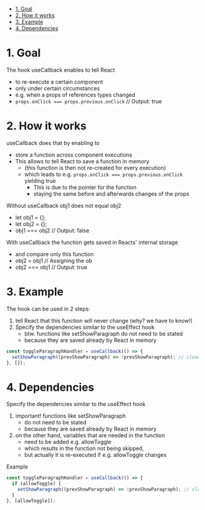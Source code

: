 - [1. Goal](#1-goal)
- [2. How it works](#2-how-it-works)
- [3. Example](#3-example)
- [4. Dependencies](#4-dependencies)

# 1. Goal

The hook useCallback enables to tell React

- to re-execute a certain component
- only under certain circumstances
- e.g. when a props of references types changed
- `props.onClick === props.previous.onClick` // Output: true

# 2. How it works

useCallback does that by enabling to

- store a function across component executions
- This allows to tell React to save a function in memory
  - (this function is then not re-created for every execution)
  - which leads to e.g. `props.onClick === props.previous.onClick` yielding true
    - This is due to the pointer for the function
    - staying the same before and afterwards changes of the props

Without useCallback obj1 does not equal obj2

- let obj1 = {};
- let obj2 = {};
- obj1 === obj2 // Output: false

With useCallback the function gets saved in Reacts' internal storage

- and compare only this function
- obj2 = obj1 // Assigning the ob
- obj2 === obj1 // Output: true

# 3. Example

The hook can be used in 2 steps:

1. tell React that this function will never change (why? we have to know!)
2. Specify the dependencies similar to the useEffect hook
   - btw. functions like setShowParagraph do not need to be stated
   - because they are saved already by React in memory

```javascript
const toggleParagraphHandler = useCallback(() => {
  setShowParagraph((prevShowParagraph) => !prevShowParagraph); // cleaner way to use prevState
}, []);
```

# 4. Dependencies

Specify the dependencies similar to the useEffect hook

1. important! functions like setShowParagraph
   - do not need to be stated
   - because they are saved already by React in memory
2. on the other hand, variables that are needed in the function
   - need to be added e.g. allowToggle
   - which results in the function not being skipped,
   - but actually it is re-executed if e.g. allowToggle changes

Example

```javascript
const toggleParagraphHandler = useCallback(() => {
  if (allowToggle) {
    setShowParagraph((prevShowParagraph) => !prevShowParagraph); // cleaner way to use prevState
  }
}, [allowToggle]);
```
